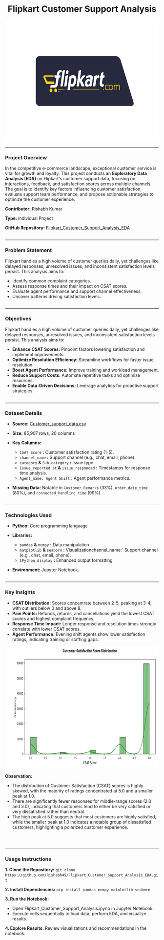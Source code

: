 <h1 style="text-align: center;">Flipkart Customer Support Analysis</h1>
<p align="center">
  <img src="https://github.com/Rishabh45/Flipkart_Customer_Support_Analysis_EDA/blob/main/flipkart_logo.png" width="700" height="400">
</p>

---
### Project Overview
In the competitive e-commerce landscape, exceptional customer service is vital for growth and loyalty. This project conducts an **Exploratory Data Analysis (EDA)** on Flipkart's customer support data, focusing on interactions, feedback, and satisfaction scores across multiple channels. The goal is to identify key factors influencing customer satisfaction, evaluate support team performance, and propose actionable strategies to optimize the customer experience.

**Contributor:** Rishabh Kumar

**Type:** Individual Project

**GitHub Repository:** [Flipkart_Customer_Support_Analysis_EDA](https://github.com/Rishabh45/Flipkart_Customer_Support_Analysis_EDA) <br><br>

---
### Problem Statement
Flipkart handles a high volume of customer queries daily, yet challenges like delayed responses, unresolved issues, and inconsistent satisfaction levels persist. This analysis aims to:
- Identify common complaint categories.
- Assess response times and their impact on CSAT scores.
- Evaluate agent performance and support channel effectiveness.
- Uncover patterns driving satisfaction levels. <br><br>

---
### Objectives
Flipkart handles a high volume of customer queries daily, yet challenges like delayed responses, unresolved issues, and inconsistent satisfaction levels persist. This analysis aims to:
- **Enhance CSAT Scores:** Pinpoint factors lowering satisfaction and implement improvements.
- **Optimize Resolution Efficiency:** Streamline workflows for faster issue resolution.
- **Boost Agent Performance:** Improve training and workload management.
- **Reduce Support Costs:** Automate repetitive tasks and optimize resources.
- **Enable Data-Driven Decisions:** Leverage analytics for proactive support strategies. <br><br>

---
### Dataset Details
- **Source:** [Customer_support_data.csv](https://raw.githubusercontent.com/Rishabh45/Flipkart_Customer_Support_Analysis_EDA/refs/heads/main/Customer_support_data.csv)

- **Size:** 85,907 rows, 20 columns
  
- **Key Columns:**
  - `CSAT Score` **:** Customer satisfaction rating (1-5).
  - `channel_name` **:** Support channel (e.g., chat, email, phone).
  - `category` **&** `Sub-category` **:** Issue type.
  - `Issue_reported at` **&** `issue_responded` **:** Timestamps for response time analysis.
  - `Agent_name, Agent Shift` **:** Agent performance metrics.

- **Missing Data:** Notable in `Customer Remarks` (33%), `order_date_time` (80%), and `connected_handling_time` (99%). <br><br>

---
### Technologies Used
- **Python:** Core programming language
  
- **Libraries:**
  - `pandas` **&** `numpy` **:** Data manipulation
  - `matplotlib` **&** `seaborn` **:** Visualizationchannel_name:` Support channel (e.g., chat, email, phone).
  - `IPython.display` **:** Enhanced output formatting

- **Environment:** Jupyter Notebook. <br><br>

---
### Key Insights
- **CSAT Distribution:** Scores concentrate between 2-5, peaking at 3-4, with outliers below 0 and above 8.
- **Pain Points:** Refunds, returns, and cancellations yield the lowest CSAT scores and highest complaint frequency.
- **Response Time Impact:** Longer response and resolution times strongly correlate with lower CSAT scores.
- **Agent Performance:** Evening shift agents show lower satisfaction ratings, indicating training or staffing gaps.
<p align="center">
  <img src="https://github.com/Rishabh45/Flipkart_Customer_Support_Analysis_EDA/blob/main/CSAT%20Score%20Distribution.PNG" width="800" height="400">
</p>
<p><b>Observation: </b>
<ul>
  <li>The distribution of Customer Satisfaction (CSAT) scores is highly skewed, with the majority of ratings concentrated at 5.0 and a smaller peak at 1.0.</li>
  <li>There are significantly fewer responses for middle-range scores (2.0 and 3.0), indicating that customers tend to either be very satisfied or very dissatisfied rather than neutral.</li>
  <li>The high peak at 5.0 suggests that most customers are highly satisfied, while the smaller peak at 1.0 indicates a notable group of dissatisfied customers, highlighting a polarized customer experience.</li>
</ul>
</p> <br><br>

---
### Usage Instructions
**1. Clone the Repository:** `git clone https://github.com/Rishabh45/Flipkart_Customer_Support_Analysis_EDA.git`
  
**2. Install Dependencies:** `pip install pandas numpy matplotlib seaborn`

**3. Run the Notebook:**
  - Open Flipkart_Customer_Support_Analysis.ipynb in Jupyter Notebook.
  - Execute cells sequentially to load data, perform EDA, and visualize results.

**4. Explore Results:** Review visualizations and recommendations in the notebook.
<br><br>
